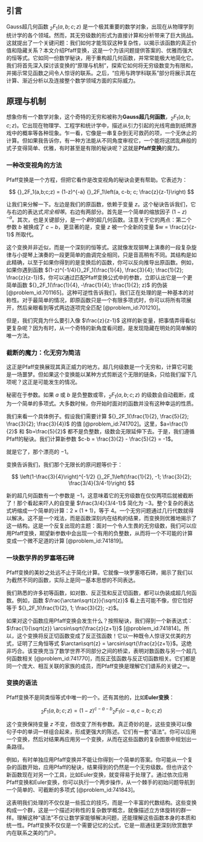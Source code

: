 ## 引言
Gauss超几何函数 ${}_2F_1(a,b;c;z)$ 是一个极其重要的数学对象，出现在从物理学到统计学的各个领域。然而，其无穷级数的形式为直接计算和分析带来了巨大挑战。这就提出了一个关键问题：我们如何才能驾驭这种复杂性，以揭示该函数的真正价值和隐藏关系？本文介绍Pfaff变换，这是一个为该问题提供答案的、优雅而强大的恒等式。它如同一份数学秘诀，用于重构超几何函数，并常常能极大地简化它。我们将首先深入探讨该变换的“原理与机制”，探索它如何将无穷级数变为有限和，并揭示常见函数之间令人惊讶的联系。之后，“应用与跨学科联系”部分将展示其在计算、渐近分析以及连接整个数学领域方面的实际威力。

## 原理与机制

想象你有一个数学对象，这个奇特的无穷和被称为**Gauss超几何函数**，${}_2F_1(a,b;c;z)$。它出现在物理学、工程学和统计学中，描述从引力引起的光线弯曲到纸牌游戏中的概率等各种现象。乍一看，它像是一串复杂到无可救药的项，一个无休止的计算。但如果我告诉你，有一种方法能从不同角度审视它，一个能将这团乱麻般的式子变得简单、优雅，有时甚至是有限的秘诀呢？这就是**Pfaff变换**的魔力。

### 一种改变视角的方法

Pfaff变换是一个方程，但把它看作是改变视角的秘诀会更有帮助。它表述为：

$$
{}_2F_1(a,b;c;z) = (1-z)^{-a} {}_2F_1\left(a, c-b; c; \frac{z}{z-1}\right)
$$

让我们来分解一下。左边是我们的原函数，依赖于变量 $z$。这个秘诀告诉我们，它与右边的表达式*完全相等*。右边有两部分。首先是一个简单的缩放因子 $(1-z)^{-a}$。其次，也是关键部分，是一个*新*的超几何函数。注意关于它的两点：第二个参数 $b$ 被换成了 $c-b$，更显著的是，变量 $z$ 被一个全新的变量 $w = \frac{z}{z-1}$ 所取代。

这个变换并非近似，而是一个深刻的恒等式。这就像发现钢琴上演奏的一段复杂旋律与小提琴上演奏的一段更简单的曲调完全相同，只是音高稍有不同。其结构是如此精确，以至于如果你得到的是变换后的函数，你可以反向推导出原函数。例如，如果你遇到函数 $(1-z)^{-1/4}{}_2F_1(\frac{1}{4}, \frac{3}{4}; \frac{1}{2}; \frac{z}{z-1})$，你可以通过匹配Pfaff变换公式中的参数，立即认出它是一个更简单函数 ${}_2F_1(\frac{1}{4}, -\frac{1}{4}; \frac{1}{2}; z)$ 的伪装 [@problem_id:701165]。这种可逆性告诉我们，我们正在处理的是一种基本的对称性。对于最简单的情况，即原函数只是一个有限多项式时，你可以将所有项展开，然后亲眼看到等式两边逐项完全匹配 [@problem_id:701210]。

但是，我们究竟为什么要引入像 $\frac{z}{z-1}$ 这样的新变量，把事情弄得看似更复杂呢？因为有时，从一个奇特的新角度看问题，是发现隐藏在明处的简单解的唯一方法。

### 截断的魔力：化无穷为简洁

这正是Pfaff变换展现其真正威力的地方。超几何级数是一个无穷和，计算它可能是一场噩梦。但如果这个变换能以某种方式剪断这个无限的链条，只给我们留下几项呢？这正是可能发生的情况。

秘密在于参数。如果 $a$ 或 $b$ 是负整数或零，${}_2F_1(a,b;c;z)$ 的级数会自动截断，成为一个简单的多项式。大多数时候，你开始时面对的函数并没有这种幸运的性质。

我们来看一个具体例子。假设我们需要计算 ${}_2F_1(\frac{1}{2}, \frac{5}{2}; \frac{3}{2}; \frac{3}{4})$ 的值 [@problem_id:741702]。这里，$a=\frac{1}{2}$ 和 $b=\frac{5}{2}$ 都不是负整数，级数会无限延伸下去。于是，我们遵循Pfaff的秘诀。我们计算新参数 $c-b = \frac{3}{2} - \frac{5}{2} = -1$。

就是它了，那个漂亮的 $-1$。

变换告诉我们，我们那个无限长的原问题等价于：

$$
\left(1-\frac{3}{4}\right)^{-1/2} {}_2F_1\left(\frac{1}{2}, -1; \frac{3}{2}; \frac{3/4}{3/4-1}\right)
$$

新的超几何函数有一个参数是 $-1$，这意味着它的无穷级数在仅仅两项后就被截断了！那个看起来吓人的自变量 $\frac{3/4}{3/4-1}$ 简化为 $-3$。整个复杂的表达式坍缩成一个简单的计算：$2 \times (1+1)$，等于 $4$。一个无穷问题通过几行代数就得以解决。这不是一个戏法，而是函数深刻内在结构的结果，而变换则优雅地揭示了这一结构。这是一个反复出现的主题：面对一个令人生畏的无穷级数，我们可以应用Pfaff变换，期望新参数中会出现一个有用的负整数，从而将一个不可能的计算变成一个微不足道的计算 [@problem_id:741819]。

### 一块数学界的罗塞塔石碑

Pfaff变换的美妙之处远不止于简化计算。它就像一块罗塞塔石碑，揭示了我们以为截然不同的函数，实际上是同一基本思想的不同表达。

我们熟悉的许多初等函数，如对数、反正弦和反正切函数，都可以伪装成超几何函数。例如，函数 $\frac{\arctan\sqrt{z}}{\sqrt{z}}$ 看上去可能不像，但它恰好等于 ${}_2F_1(\frac{1}{2}, 1; \frac{3}{2}; -z)$。

如果对这个函数应用Pfaff变换会发生什么？按照秘诀，我们得到一个新表达式：$\frac{1}{\sqrt{z}} \arcsin\sqrt{\frac{z}{z+1}}$ [@problem_id:741814]。所以，这个变换将反正切函数变成了反正弦函数！它以一种既令人惊讶又优美的方式，证明了三角恒等式 $\arctan\sqrt{z} = \arcsin\sqrt{\frac{z}{z+1}}$。这绝非巧合。该变换充当了数学世界不同部分之间的桥梁，表明对数函数与另一个超几何函数相关 [@problem_id:741770]，而反正弦函数与反正切函数相关。它们都是同一个庞大、相互关联的家族的成员，而Pfaff变换是理解它们谱系的关键之一。

### 变换的语法

Pfaff变换不是同类恒等式中唯一的一个。还有其他的，比如**Euler变换**：

$$
{}_2F_1(a,b;c;z) = (1-z)^{c-a-b} {}_2F_1(c-a, c-b; c; z)
$$

这个变换保持变量 $z$ 不变，但改变了所有参数。真正奇妙的是，这些变换可以像句子中的单词一样组合起来，形成更强大的陈述。它们有一套“语法”。你可以应用一个变换，然后对结果再应用另一个变换，从而在这些函数的复杂图景中规划出一条路径。

例如，有时单独应用Pfaff变换并不能让你得到一个简单的答案。你可能从一个复杂的函数开始，应用Pfaff的秘诀，结果得到的仍然是一个无穷级数。但也许这个新函数现在对另一个工具，比如Euler变换，就变得易于处理了。通过依次应用Pfaff变换和Euler变换，你可以执行一个两步操作，从一个棘手的初始问题导航到一个简单的、可截断的多项式 [@problem_id:741843]。

这表明我们处理的不仅仅是一些孤立的技巧，而是一个丰富的代数结构。这些变换构成一个群，这是一个描述对称性的复杂数学概念，就像描述立方体旋转的群一样。理解这种“语法”不仅让数学家能够解决问题，还能理解这些函数本身的本质和统一性。Pfaff变换不仅仅是一个需要记忆的公式，它是一扇通往更深刻欣赏数学内在联系之美的门户。

